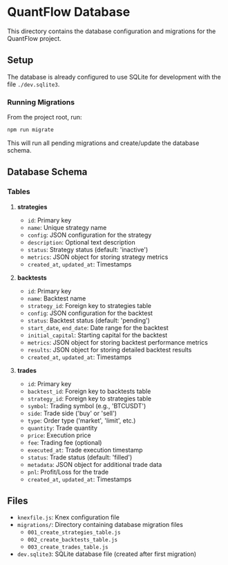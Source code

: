# QuantFlow Database

This directory contains the database configuration and migrations for the QuantFlow project.

## Setup

The database is already configured to use SQLite for development with the file `./dev.sqlite3`.

### Running Migrations

From the project root, run:
```bash
npm run migrate
```

This will run all pending migrations and create/update the database schema.

## Database Schema

### Tables

1. **strategies**
   - `id`: Primary key
   - `name`: Unique strategy name
   - `config`: JSON configuration for the strategy
   - `description`: Optional text description
   - `status`: Strategy status (default: 'inactive')
   - `metrics`: JSON object for storing strategy metrics
   - `created_at`, `updated_at`: Timestamps

2. **backtests**
   - `id`: Primary key
   - `name`: Backtest name
   - `strategy_id`: Foreign key to strategies table
   - `config`: JSON configuration for the backtest
   - `status`: Backtest status (default: 'pending')
   - `start_date`, `end_date`: Date range for the backtest
   - `initial_capital`: Starting capital for the backtest
   - `metrics`: JSON object for storing backtest performance metrics
   - `results`: JSON object for storing detailed backtest results
   - `created_at`, `updated_at`: Timestamps

3. **trades**
   - `id`: Primary key
   - `backtest_id`: Foreign key to backtests table
   - `strategy_id`: Foreign key to strategies table
   - `symbol`: Trading symbol (e.g., 'BTCUSDT')
   - `side`: Trade side ('buy' or 'sell')
   - `type`: Order type ('market', 'limit', etc.)
   - `quantity`: Trade quantity
   - `price`: Execution price
   - `fee`: Trading fee (optional)
   - `executed_at`: Trade execution timestamp
   - `status`: Trade status (default: 'filled')
   - `metadata`: JSON object for additional trade data
   - `pnl`: Profit/Loss for the trade
   - `created_at`, `updated_at`: Timestamps

## Files

- `knexfile.js`: Knex configuration file
- `migrations/`: Directory containing database migration files
  - `001_create_strategies_table.js`
  - `002_create_backtests_table.js`  
  - `003_create_trades_table.js`
- `dev.sqlite3`: SQLite database file (created after first migration)
